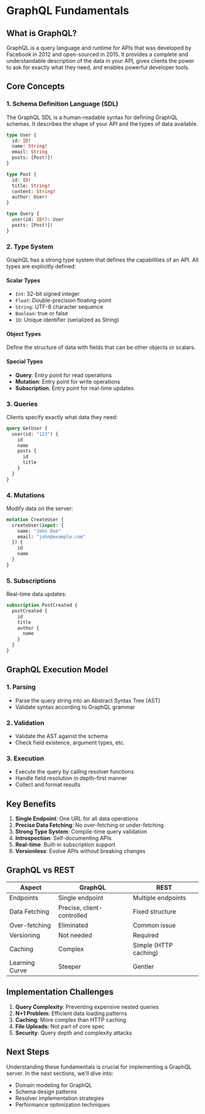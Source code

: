 # GraphQL Fundamentals

## What is GraphQL?

GraphQL is a query language and runtime for APIs that was developed by Facebook in 2012 and open-sourced in 2015. It provides a complete and understandable description of the data in your API, gives clients the power to ask for exactly what they need, and enables powerful developer tools.

## Core Concepts

### 1. Schema Definition Language (SDL)

The GraphQL SDL is a human-readable syntax for defining GraphQL schemas. It describes the shape of your API and the types of data available.

```graphql
type User {
  id: ID!
  name: String!
  email: String
  posts: [Post!]!
}

type Post {
  id: ID!
  title: String!
  content: String!
  author: User!
}

type Query {
  user(id: ID!): User
  posts: [Post!]!
}
```

### 2. Type System

GraphQL has a strong type system that defines the capabilities of an API. All types are explicitly defined:

#### Scalar Types

- `Int`: 32-bit signed integer
- `Float`: Double-precision floating-point
- `String`: UTF-8 character sequence
- `Boolean`: true or false
- `ID`: Unique identifier (serialized as String)

#### Object Types

Define the structure of data with fields that can be other objects or scalars.

#### Special Types

- **Query**: Entry point for read operations
- **Mutation**: Entry point for write operations  
- **Subscription**: Entry point for real-time updates

### 3. Queries

Clients specify exactly what data they need:

```graphql
query GetUser {
  user(id: "123") {
    id
    name
    posts {
      id
      title
    }
  }
}
```

### 4. Mutations

Modify data on the server:

```graphql
mutation CreateUser {
  createUser(input: {
    name: "John Doe"
    email: "john@example.com"
  }) {
    id
    name
  }
}
```

### 5. Subscriptions

Real-time data updates:

```graphql
subscription PostCreated {
  postCreated {
    id
    title
    author {
      name
    }
  }
}
```

## GraphQL Execution Model

### 1. Parsing

- Parse the query string into an Abstract Syntax Tree (AST)
- Validate syntax according to GraphQL grammar

### 2. Validation

- Validate the AST against the schema
- Check field existence, argument types, etc.

### 3. Execution

- Execute the query by calling resolver functions
- Handle field resolution in depth-first manner
- Collect and format results

## Key Benefits

1. **Single Endpoint**: One URL for all data operations
2. **Precise Data Fetching**: No over-fetching or under-fetching
3. **Strong Type System**: Compile-time query validation
4. **Introspection**: Self-documenting APIs
5. **Real-time**: Built-in subscription support
6. **Versionless**: Evolve APIs without breaking changes

## GraphQL vs REST

| Aspect | GraphQL | REST |
|--------|---------|------|
| Endpoints | Single endpoint | Multiple endpoints |
| Data Fetching | Precise, client-controlled | Fixed structure |
| Over-fetching | Eliminated | Common issue |
| Versioning | Not needed | Required |
| Caching | Complex | Simple (HTTP caching) |
| Learning Curve | Steeper | Gentler |

## Implementation Challenges

1. **Query Complexity**: Preventing expensive nested queries
2. **N+1 Problem**: Efficient data loading patterns
3. **Caching**: More complex than HTTP caching
4. **File Uploads**: Not part of core spec
5. **Security**: Query depth and complexity attacks

## Next Steps

Understanding these fundamentals is crucial for implementing a GraphQL server. In the next sections, we'll dive into:

- Domain modeling for GraphQL
- Schema design patterns
- Resolver implementation strategies
- Performance optimization techniques
